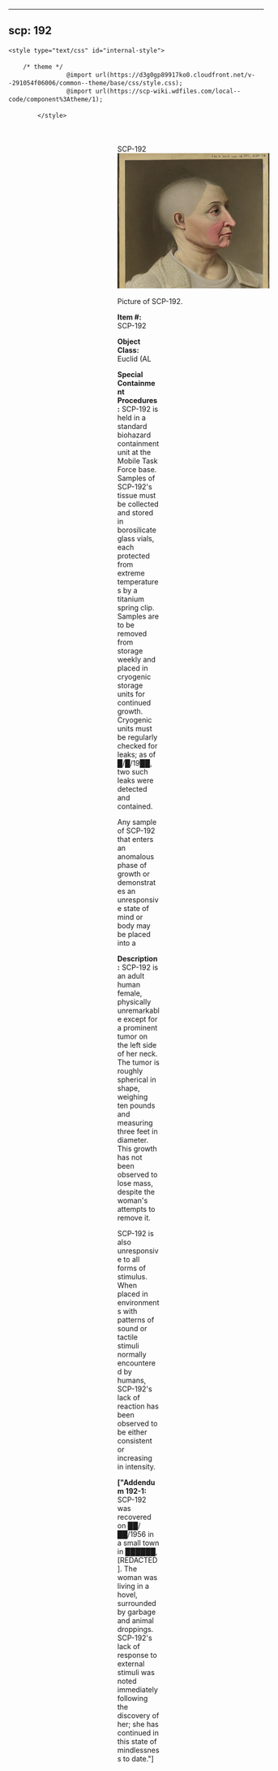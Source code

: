 
---
scp: 192
---

<head>
    <title>192 - SCP Foundation</title>
    
    <style type="text/css" id="internal-style">
                
        /* theme */
                    @import url(https://d3g0gp89917ko0.cloudfront.net/v--291054f06006/common--theme/base/css/style.css);
                    @import url(https://scp-wiki.wdfiles.com/local--code/component%3Atheme/1);
            
            </style>
<style>
iframe.scpnet-interwiki-frame { height: 0; }
</style>

</head>

<div id="main-content" style="margin: 50px 206px 20px 215px;">
<div id="action-area-top"></div>
<div id="page-title">SCP-192</div>
<div id="page-content">
<div style="text-align: right;"></div>
<div class="scp-image-block block-right" style="width:300px;"><img src="https://raw.githubusercontent.com/lucmaki/this-scp-does-not-exist/main/imgs/192.png" style="width:300px;" alt="192.jpg" class="image">
<div class="scp-image-caption" style="width:300px;">
<p>Picture of SCP-192.</p>
</div>
</div>
<p><strong>Item #:</strong> SCP-192</p>
<p><strong>Object Class:</strong> Euclid (AL</p>
<p><strong>Special Containment Procedures:</strong> SCP-192 is held in a standard biohazard containment unit at the Mobile Task Force base. Samples of SCP-192's tissue must be collected and stored in borosilicate glass vials, each protected from extreme temperatures by a titanium spring clip. Samples are to be removed from storage weekly and placed in cryogenic storage units for continued growth. Cryogenic units must be regularly checked for leaks; as of █/█/19██, two such leaks were detected and contained.</p><p>Any sample of SCP-192 that enters an anomalous phase of growth or demonstrates an unresponsive state of mind or body may be placed into a </p>
<p><strong>Description:</strong> SCP-192 is an adult human female, physically unremarkable except for a prominent tumor on the left side of her neck. The tumor is roughly spherical in shape, weighing ten pounds and measuring three feet in diameter. This growth has not been observed to lose mass, despite the woman's attempts to remove it.</p><p>SCP-192 is also unresponsive to all forms of stimulus. When placed in environments with patterns of sound or tactile stimuli normally encountered by humans, SCP-192's lack of reaction has been observed to be either consistent or increasing in intensity.</p>
<p> <strong>["Addendum 192-1:</strong> SCP-192 was recovered on ██/██/1956 in a small town in ██████, [REDACTED]. The woman was living in a hovel, surrounded by garbage and animal droppings. SCP-192's lack of response to external stimuli was noted immediately following the discovery of her; she has continued in this state of mindlessness to date."]</p>

<div class="footer-wikiwalk-nav">
<div style="text-align: center;">
</div>
</div>
</div>
</div>
</div>